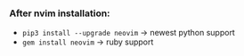 ### After nvim installation:
- `pip3 install --upgrade neovim` -> newest python support
- `gem install neovim` -> ruby support

